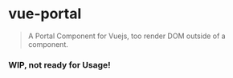# vue-portal

> A Portal Component for Vuejs, too render DOM outside of a component.

### WIP, not ready for Usage!
